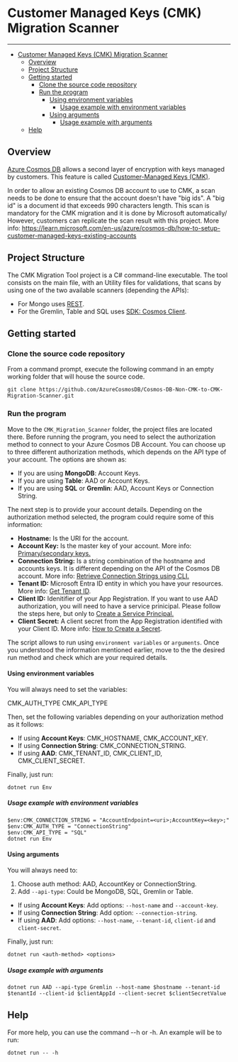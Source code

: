# Customer Managed Keys (CMK) Migration Scanner

---
- [Customer Managed Keys (CMK) Migration Scanner](#customer-managed-keys-cmk-migration-scanner)
  - [Overview](#overview)
  - [Project Structure](#project-structure)
  - [Getting started](#getting-started)
    - [Clone the source code repository](#clone-the-source-code-repository)
    - [Run the program](#run-the-program)
      - [Using environment variables](#using-environment-variables)
        - [Usage example with environment variables](#usage-example-with-environment-variables)
      - [Using arguments](#using-arguments)
        - [Usage example with arguments](#usage-example-with-arguments)
  - [Help](#help)

## Overview

[Azure Cosmos DB](https://learn.microsoft.com/en-us/azure/cosmos-db/) allows a second layer of encryption with keys managed by customers. This feature is called [Customer-Managed Keys (CMK)](https://learn.microsoft.com/en-us/azure/cosmos-db/how-to-setup-customer-managed-keys?tabs=azure-portal).

In order to allow an existing Cosmos DB account to use to CMK, a scan needs to be done to ensure that the account doesn't have "big ids". A "big id" is a document id that exceeds 990 characters length. This scan is mandatory for the CMK migration and it is done by Microsoft automatically/ However, customers can replicate the scan result with this project. More info: https://learn.microsoft.com/en-us/azure/cosmos-db/how-to-setup-customer-managed-keys-existing-accounts

## Project Structure

The CMK Migration Tool project is a C# command-line executable. The tool consists on the main file, with an Utility files for validations, that scans by using one of the two available scanners (depending the APIs):

- For Mongo uses [REST](https://learn.microsoft.com/en-us/rest/api/cosmos-db/).
- For the Gremlin, Table and SQL uses [SDK: Cosmos Client](https://learn.microsoft.com/en-us/azure/cosmos-db/nosql/sdk-dotnet-v3).

## Getting started

### Clone the source code repository

From a command prompt, execute the following command in an empty working folder that will house the source code.

```shell
git clone https://github.com/AzureCosmosDB/Cosmos-DB-Non-CMK-to-CMK-Migration-Scanner.git
```

### Run the program

Move to the `CMK_Migration_Scanner` folder, the project files are located there. Before running the program, you need to select the authorization method to connect to your Azure Cosmos DB Account. You can choose up to three different authorization methods, which depends on the API type of your account. The options are shown as:

- If you are using **MongoDB**: Account Keys.
- If you are using **Table**: AAD or Account Keys.
- If you are using **SQL** or **Gremlin**: AAD, Account Keys or Connection String.

The next step is to provide your account details. Depending on the authorization method selected, the program could require some of this information:

- **Hostname:** Is the URI for the account.
- **Account Key:** Is the master key of your account. More info: [Primary/secondary keys.](https://learn.microsoft.com/en-us/azure/cosmos-db/secure-access-to-data?tabs=using-primary-key#primary-keys)
- **Connection String:** Is a string combination of the hostname and accounts keys. It is different depending on the API of the Cosmos DB account. More info: [Retrieve Connection Strings using CLI.](https://learn.microsoft.com/en-us/azure/cosmos-db/scripts/cli/common/keys)
- **Tenant ID:** Microsoft Entra ID entity in which you have your resources. More info: [Get Tenant ID](https://learn.microsoft.com/en-us/azure/azure-portal/get-subscription-tenant-id).
- **Client ID:** Idenitifier of your App Registration. If you want to use AAD authorization, you will need to have a service prinicipal. Please follow the steps here, but only to [Create a Service Principal.](https://learn.microsoft.com/en-us/azure/azure-portal/get-subscription-tenant-id)
- **Client Secret:** A client secret from the App Registration identified with your Client ID. More info: [How to Create a Secret](https://learn.microsoft.com/en-us/entra/identity-platform/howto-create-service-principal-portal#option-3-create-a-new-client-secret).

The script allows to run using `environment variables` or `arguments`. Once you understood the information mentioned earlier, move to the the desired run method and check which are your required details.

#### Using environment variables

You will always need to set the variables:

CMK_AUTH_TYPE
CMK_API_TYPE

Then, set the following variables depending on your authorization method as it follows:

- If using **Account Keys**: CMK_HOSTNAME, CMK_ACCOUNT_KEY.
- If using **Connection String**: CMK_CONNECTION_STRING.
- If using **AAD**: CMK_TENANT_ID, CMK_CLIENT_ID, CMK_CLIENT_SECRET.

Finally, just run:

```shell
dotnet run Env
```

##### Usage example with environment variables

```shell
$env:CMK_CONNECTION_STRING = "AccountEndpoint=<uri>;AccountKey=<key>;"
$env:CMK_AUTH_TYPE = "ConnectionString"
$env:CMK_API_TYPE = "SQL"
dotnet run Env
```

#### Using arguments

You will always need to:

1) Choose auth method: AAD, AccountKey or ConnectionString.
2) Add `--api-type`: Could be MongoDB, SQL, Gremlin or Table.

- If using **Account Keys**: Add options: `--host-name` and `--account-key`.
- If using **Connection String**: Add option: `--connection-string`.
- If using **AAD**: Add options: `--host-name`, `--tenant-id`, `client-id` and `client-secret`.

Finally, just run:

```shell
dotnet run <auth-method> <options>
```

##### Usage example with arguments

```shell
dotnet run AAD --api-type Gremlin --host-name $hostname --tenant-id $tenantId --client-id $clientAppId --client-secret $clientSecretValue
```

## Help

For more help, you can use the command --h or -h. An example will be to run:

```shell
dotnet run -- -h
```
